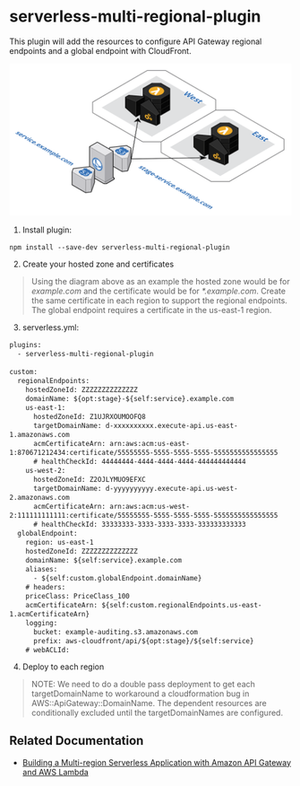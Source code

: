 # serverless-multi-regional-plugin

This plugin will add the resources to configure API Gateway regional endpoints and a global endpoint with CloudFront.

<img src="multi-regional-api.png" width="700">

1. Install plugin:

```
npm install --save-dev serverless-multi-regional-plugin
```

2. Create your hosted zone and certificates

> Using the diagram above as an example the hosted zone would be for _example.com_ and the certificate would be for _*.example.com_. Create the same certificate in each region to support the regional endpoints. The global endpoint requires a certificate in the us-east-1 region.

3. serverless.yml:

```
plugins:
  - serverless-multi-regional-plugin

custom:
  regionalEndpoints:
    hostedZoneId: ZZZZZZZZZZZZZZ
    domainName: ${opt:stage}-${self:service}.example.com
    us-east-1:
      hostedZoneId: Z1UJRXOUMOOFQ8
      targetDomainName: d-xxxxxxxxxx.execute-api.us-east-1.amazonaws.com
      acmCertificateArn: arn:aws:acm:us-east-1:870671212434:certificate/55555555-5555-5555-5555-5555555555555555
      # healthCheckId: 44444444-4444-4444-4444-444444444444
    us-west-2:
      hostedZoneId: Z2OJLYMUO9EFXC
      targetDomainName: d-yyyyyyyyyy.execute-api.us-west-2.amazonaws.com
      acmCertificateArn: arn:aws:acm:us-west-2:111111111111:certificate/55555555-5555-5555-5555-5555555555555555
      # healthCheckId: 33333333-3333-3333-3333-333333333333
  globalEndpoint:
    region: us-east-1
    hostedZoneId: ZZZZZZZZZZZZZZ
    domainName: ${self:service}.example.com
    aliases: 
      - ${self:custom.globalEndpoint.domainName}
    # headers:
    priceClass: PriceClass_100
    acmCertificateArn: ${self:custom.regionalEndpoints.us-east-1.acmCertificateArn}
    logging:
      bucket: example-auditing.s3.amazonaws.com
      prefix: aws-cloudfront/api/${opt:stage}/${self:service}
    # webACLId:
```
4. Deploy to each region

> NOTE: We need to do a double pass deployment to get each targetDomainName to workaround a cloudformation bug in AWS::ApiGateway::DomainName. The dependent resources are conditionally excluded until the targetDomainNames are configured.


## Related Documentation
* [Building a Multi-region Serverless Application with Amazon API Gateway and AWS Lambda](https://aws.amazon.com/blogs/compute/building-a-multi-region-serverless-application-with-amazon-api-gateway-and-aws-lambda)
